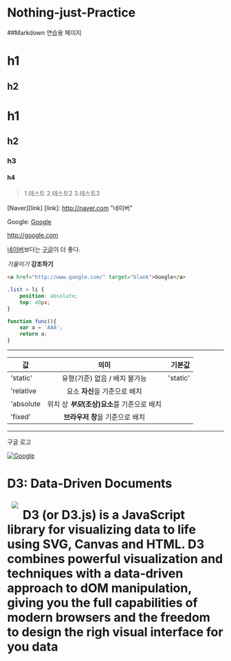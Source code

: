 # Nothing-just-Practice

##Markdown 연습용 페이지

h1
==
h2
--
# h1
## h2
### h3
#### h4

> 1.테스트
> 2.테스트2
> 3.테스트3

[Naver][link]
[link]: http://naver.com "네이버"

Google: [Google](http://google.com)

<http://google.com>

[네이버]보다는 [구글]이 더 좋다.

[네이버]: http://naver.com
[구글]: http://google.com

*기울이기*
**강조하기**

```html
<a href="http://www.google.com/" target="blank">Google</a>
```

```css
.list > li {
    position: absolute;
    top: 40px;
}
```

```javascript
function func(){
    var a = 'AAA';
    return a;
}
```
---
값 | 의미 | 기본값
---|:---:|---:
'static' | 유형(기준) 없음 / 배치 불가능 | 'static'
'relative | 요소 **자신**을 기준으로 배치 |
'absolute | 위치 상 **_부모_(조상)요소**를 기준으로 배치 |
'fixed' | **브라우저 창**을 기준으로 배치 |

<hr>
구글 로고

[![Google](https://www.google.com/images/branding/googlelogo/1x/googlelogo_color_272x92dp.png)](http://google.com)


# D3: Data-Driven Documents

<a href="https://d3js.org"><img src="https://d3js.org/logo.svg" align="left" hspace="10" vspace="6"></a>

**D3** (or **D3.js**) is a JavaScript library for visualizing data to life using SVG, Canvas and HTML. D3 combines powerful visualization and techniques with a data-driven approach to dOM manipulation, giving you the full capabilities of modern browsers and the freedom to design the righ visual interface for you data
=======


